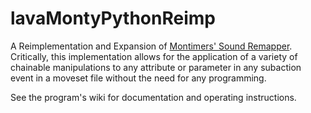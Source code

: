 # lavaMontyPythonReimp
A Reimplementation and Expansion of [Montimers' Sound Remapper](https://github.com/Montimers/monty_python). Critically, this implementation allows for the application of a variety of chainable manipulations to any attribute or parameter in any subaction event in a moveset file without the need for any programming.

See the program's wiki for documentation and operating instructions.
